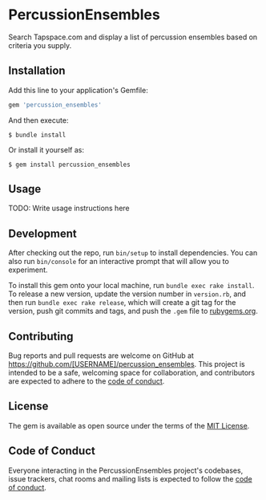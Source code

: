 # PercussionEnsembles

Search Tapspace.com and display a list of percussion ensembles based on criteria you supply.

## Installation

Add this line to your application's Gemfile:

```ruby
gem 'percussion_ensembles'
```

And then execute:

    $ bundle install

Or install it yourself as:

    $ gem install percussion_ensembles

## Usage

TODO: Write usage instructions here

## Development

After checking out the repo, run `bin/setup` to install dependencies. You can also run `bin/console` for an interactive prompt that will allow you to experiment.

To install this gem onto your local machine, run `bundle exec rake install`. To release a new version, update the version number in `version.rb`, and then run `bundle exec rake release`, which will create a git tag for the version, push git commits and tags, and push the `.gem` file to [rubygems.org](https://rubygems.org).

## Contributing

Bug reports and pull requests are welcome on GitHub at https://github.com/[USERNAME]/percussion_ensembles. This project is intended to be a safe, welcoming space for collaboration, and contributors are expected to adhere to the [code of conduct](https://github.com/[USERNAME]/percussion_ensembles/blob/master/CODE_OF_CONDUCT.md).


## License

The gem is available as open source under the terms of the [MIT License](https://opensource.org/licenses/MIT).

## Code of Conduct

Everyone interacting in the PercussionEnsembles project's codebases, issue trackers, chat rooms and mailing lists is expected to follow the [code of conduct](https://github.com/[USERNAME]/percussion_ensembles/blob/master/CODE_OF_CONDUCT.md).
